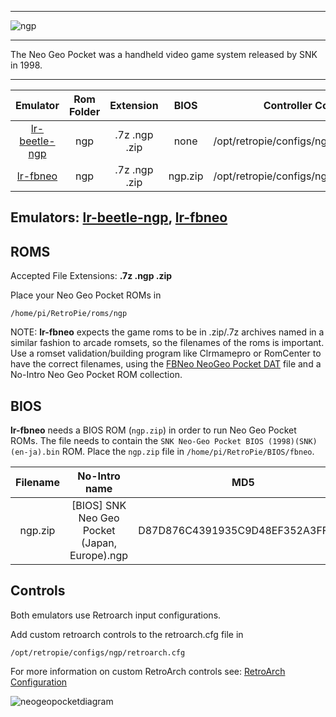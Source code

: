 ***
![ngp](https://cloud.githubusercontent.com/assets/10035308/12213430/3468ca7a-b635-11e5-8e99-21e91ceb2b74.png)
***
The Neo Geo Pocket was a handheld video game system released by SNK in 1998.

***

| Emulator | Rom Folder | Extension | BIOS |  Controller Config |
| :---: | :---: | :---: | :---: | :---: |
| [lr-beetle-ngp](https://github.com/libretro/beetle-ngp-libretro.git) | ngp  | .7z .ngp .zip | none | /opt/retropie/configs/ngp/retroarch.cfg |
| [lr-fbneo](https://github.com/libretro/fbneo.git) | ngp  | .7z .ngp .zip | ngp.zip | /opt/retropie/configs/ngp/retroarch.cfg |

## Emulators: [lr-beetle-ngp](https://github.com/libretro/beetle-ngp-libretro.git), [lr-fbneo](https://github.com/libretro/fbneo.git)

## ROMS
Accepted File Extensions: **.7z .ngp .zip**

Place your Neo Geo Pocket ROMs in
```
/home/pi/RetroPie/roms/ngp
```

NOTE: **lr-fbneo** expects the game roms to be in .zip/.7z archives named in a similar fashion to arcade romsets, so the filenames of the roms is important. Use a romset validation/building program like Clrmamepro or RomCenter to have the correct filenames, using the [FBNeo NeoGeo Pocket DAT](https://github.com/libretro/FBNeo/blob/master/dats/FinalBurn%20Neo%20(ClrMame%20Pro%20XML%2C%20NeoGeo%20Pocket%20Games%20only).dat) file and a No-Intro Neo Geo Pocket ROM collection.

## BIOS
**lr-fbneo** needs a BIOS ROM (`ngp.zip`) in order to run Neo Geo Pocket ROMs. The file needs to contain the `SNK Neo-Geo Pocket BIOS (1998)(SNK)(en-ja).bin` ROM. Place the `ngp.zip` file in `/home/pi/RetroPie/BIOS/fbneo`.

| Filename | No-Intro name | MD5 | CRC32 | 
| :--: | :--: | :--: | :--: |
| ngp.zip | [BIOS] SNK Neo Geo Pocket (Japan, Europe).ngp | D87D876C4391935C9D48EF352A3FF02D | 6232DF8D |

## Controls
Both emulators use Retroarch input configurations.

Add custom retroarch controls to the retroarch.cfg file in
```shell
/opt/retropie/configs/ngp/retroarch.cfg
```
For more information on custom RetroArch controls see: [RetroArch Configuration](RetroArch-Configuration)

![neogeopocketdiagram](https://cloud.githubusercontent.com/assets/10035308/8244887/0e06c54a-15e4-11e5-8f8f-28758d16c446.png)